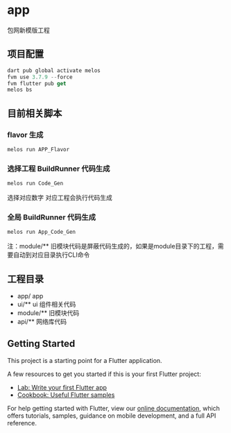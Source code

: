 # app

包网新模版工程

## 项目配置
```dart
dart pub global activate melos
fvm use 3.7.9 --force
fvm flutter pub get
melos bs
```

## 目前相关脚本

### flavor 生成

```dart
melos run APP_Flavor
```

### 选择工程 BuildRunner 代码生成

```dart
melos run Code_Gen
```

选择对应数字 对应工程会执行代码生成

### 全局 BuildRunner 代码生成

```dart
melos run App_Code_Gen
```

注：module/** 旧模块代码是屏蔽代码生成的，如果是module目录下的工程，需要自动到对应目录执行CLI命令

## 工程目录

- app/ app
- ui/** ui 组件相关代码
- module/** 旧模块代码
- api/** 网络库代码

## Getting Started

This project is a starting point for a Flutter application.

A few resources to get you started if this is your first Flutter project:

- [Lab: Write your first Flutter app](https://flutter.dev/docs/get-started/codelab)
- [Cookbook: Useful Flutter samples](https://flutter.dev/docs/cookbook)

For help getting started with Flutter, view our
[online documentation](https://flutter.dev/docs), which offers tutorials,
samples, guidance on mobile development, and a full API reference.

